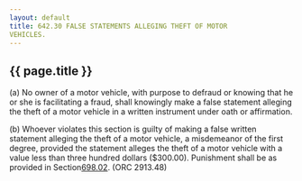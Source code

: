 ```yaml
---
layout: default 
title: 642.30 FALSE STATEMENTS ALLEGING THEFT OF MOTOR
VEHICLES.
---
```


{{ page.title }}
----------------

​(a) No owner of a motor vehicle, with purpose to defraud or knowing
that he or she is facilitating a fraud, shall knowingly make a false
statement alleging the theft of a motor vehicle in a written instrument
under oath or affirmation.

​(b) Whoever violates this section is guilty of making a false written
statement alleging the theft of a motor vehicle, a misdemeanor of the
first degree, provided the statement alleges the theft of a motor
vehicle with a value less than three hundred dollars (\$300.00).
Punishment shall be as provided in Section[698.02](38e2f631.html). (ORC
2913.48)
